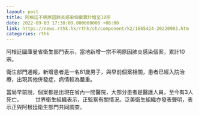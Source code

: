 ```yaml
---
layout: post
title: 阿根廷不明原因肺炎感染個案累計增至10宗
date: 2022-09-03 17:30:09.000000000 +08:00
link: https://news.rthk.hk/rthk/ch/component/k2/1665424-20220903.htm
categories: rthk
---
```


阿根廷圖庫曼省衛生部門表示，當地新增一宗不明原因肺炎感染個案，累計10宗。

衛生部門通報，新增患者是一名81歲男子，與早前個案相關，患者已經入院治療，出現其他併發症，病情較為嚴重。

當局早前說，個案都是出現在省內一間醫院，大部分患者是醫護人員，至今有3人死亡。
　　
世界衛生組織表示，正監察有關情況。泛美衛生組織亦發表聲明，表示正與阿根廷衛生部門共同調查。
